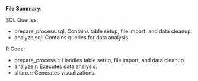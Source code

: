 **File Summary:**

SQL Queries:
- prepare_process.sql: Contains table setup, file import, and data cleanup.
- analyze.sql: Contains queries for data analysis.

R Code:
- prepare_process.r: Handles table setup, file import, and data cleanup.
- analyze.r: Executes data analysis.
- share.r: Generates visualizations.
